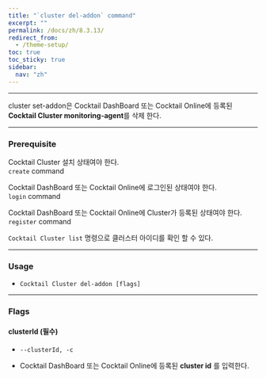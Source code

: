 ```yaml
---
title: "`cluster del-addon` command"
excerpt: ""
permalink: /docs/zh/8.3.13/
redirect_from:
  - /theme-setup/
toc: true
toc_sticky: true
sidebar:
  nav: "zh"
---
```


---
cluster set-addon은 Cocktail DashBoard 또는 Cocktail Online에 등록된 **Cocktail Cluster monitoring-agent**를 삭제 한다. 

---

### Prerequisite
Cocktail Cluster 설치 상태여야 한다.  
`create` command 

Cocktail DashBoard 또는 Cocktail Online에 로그인된 상태여야 한다.  
`login` command 

Cocktail DashBoard 또는 Cocktail Online에 Cluster가 등록된 상태여야 한다.  
`register` command 

`Cocktail Cluster list` 명령으로 클러스터 아이디를 확인 할 수 있다.

----
### Usage

* `Cocktail Cluster del-addon [flags]`

----
### Flags

#### clusterId (필수)

* `--clusterId, -c`

* Cocktail DashBoard 또는 Cocktail Online에 등록된 **cluster id** 를 입력한다.
